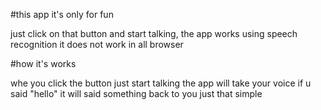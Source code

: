 #this app it's only for fun

just click on that button and start talking,
the app works using speech recognition it does not work in all browser

#how it's works

whe you click the button just start talking the app will take your voice if u said "hello"
it will said something back to you just that simple